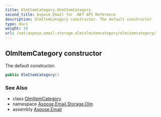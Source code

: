```yaml
---
title: OlmItemCategory.OlmItemCategory
second_title: Aspose.Email for .NET API Reference
description: OlmItemCategory constructor. The default constructor
type: docs
weight: 10
url: /net/aspose.email.storage.olm/olmitemcategory/olmitemcategory/
---
```

## OlmItemCategory constructor

The default constructor.

```csharp
public OlmItemCategory()
```

### See Also

* class [OlmItemCategory](../)
* namespace [Aspose.Email.Storage.Olm](../../olmitemcategory/)
* assembly [Aspose.Email](../../../)


